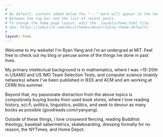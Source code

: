 ```yaml
---
#
# By default, content added below the "---" mark will appear in the home page
# between the top bar and the list of recent posts.
# To change the home page layout, edit the _layouts/home.html file.
# See: https://jekyllrb.com/docs/themes/#overriding-theme-defaults
#
layout: home
---
```


Welcome to my website! I'm Ryan Yang and I'm an undergrad at MIT. Feel free to check out my blog or peruse some of the things Ive done in past lives.

My primary intellectual background is in mathematics, where I was ~15-20th in USAMO and US IMO Team Selection Tests, and computer science (mainly networks) where I've been published in IEEE and ACM and am working at CERN this summer.

Beyond that, my passionate distraction from the above topics is compulsively buying books from used book stores, where I love reading history, sci-fi, politics, linguistics, politics, and seek to devour as many books as possible (goodreads.com/ryanyang).

Outside of these things, I love crossword fencing, reading Buddhist theology, baseball sabermetrics, skateboarding, dressing formally for no reason, the NYTimes, and Home Depot.